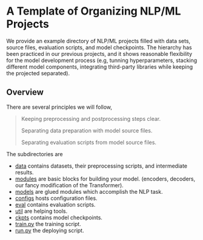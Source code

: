 # A Template of Organizing NLP/ML Projects 


We provide an example directory of NLP/ML projects filled with
data sets, source files, evaluation scripts, and model checkpoints.
The hierarchy has been practiced in our previous projects,
and it shows reasonable flexibility for the model development process
(e.g, tunning hyperparameters, stacking different model components, 
integrating third-party libraries while keeping the projected separated).

## Overview

There are several principles we will follow,

> Keeping preprocessing and postprocessing steps clear.
>
> Separating data preparation with model source files.
>
> Separating evaluation scripts from model source files.
> 


The subdirectories are
- [data](data/) contains datasets, their preprocessing scripts, and intermediate results.
- [modules](modules) are basic blocks for building your model.
(encoders, decoders, our fancy modification of the Transformer).
- [models](models/) are glued modules which accomplish the NLP task.
- [configs](configs/) hosts configuration files.
- [eval](eval/) contains evaluation scripts.
- [util](util/) are helping tools.
- [ckpts](ckpts/) contains model checkpoints.
- [train.py](train.py) the training script.
- [run.py](run.py) the deploying script.



